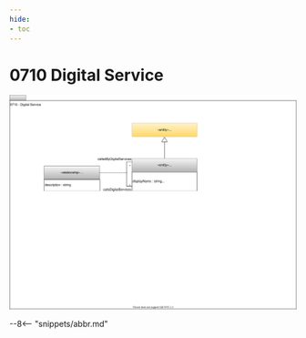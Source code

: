 ```yaml
---
hide:
- toc
---
```


<!-- SPDX-License-Identifier: CC-BY-4.0 -->
<!-- Copyright Contributors to the ODPi Egeria project 2020. -->


# 0710 Digital Service


![UML](0710-Digital-Service.svg)


--8<-- "snippets/abbr.md"